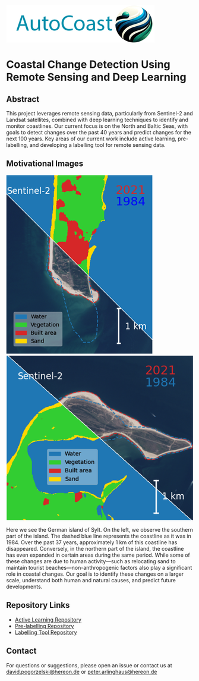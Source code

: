![Project Logo](./autocoast.png)

# Coastal Change Detection Using Remote Sensing and Deep Learning

## Abstract
This project leverages remote sensing data, particularly from Sentinel-2 and Landsat satellites, combined with deep learning techniques to identify and monitor coastlines. Our current focus is on the North and Baltic Seas, with goals to detect changes over the past 40 years and predict changes for the next 100 years. Key areas of our current work include active learning, pre-labelling, and developing a labelling tool for remote sensing data.

## Motivational Images
<!-- [![IVideo labelling tool](https://img.youtube.com/vi/YOUTUBE_VIDEO_ID_HERE/0.jpg)](https://www.youtube.com/watch?v=10l3KO1hJqc)
[![IVideo labelling tool](https://img.youtube.com/vi/YOUTUBE_VIDEO_ID_HERE/0.jpg)](https://youtu.be/ZnE89922YqQ) -->
![Northern part of the island Sylt](./example2.png)
![Southern part of the island Sylt](./example1.png)


Here we see the German island of Sylt. On the left, we observe the southern part of the island. The dashed blue line represents the coastline as it was in 1984. Over the past 37 years, approximately 1 km of this coastline has disappeared. Conversely, in the northern part of the island, the coastline has even expanded in certain areas during the same period. While some of these changes are due to human activity—such as relocating sand to maintain tourist beaches—non-anthropogenic factors also play a significant role in coastal changes. Our goal is to identify these changes on a larger scale, understand both human and natural causes, and predict future developments.

## Repository Links
- [Active Learning Repository](https://github.com/autocoast/active-learning-sentinel-s2.git)
- [Pre-labelling Repository](https://github.com/yourusername/pre-labelling-repo)
- [Labelling Tool Repository](https://github.com/autocoast/remote-sensing-labelling-tool)

## Contact
For questions or suggestions, please open an issue or contact us at david.pogorzelski@hereon.de or peter.arlinghaus@hereon.de